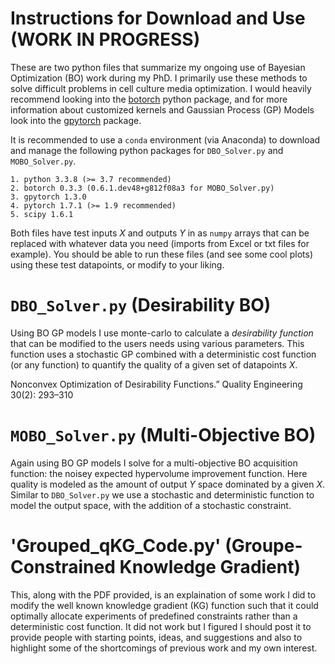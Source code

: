 # Instructions for Download and Use (WORK IN PROGRESS)

These are two python files that summarize my ongoing use of Bayesian Optimization
(BO) work during my PhD. I primarily use these methods to solve difficult problems
in cell culture media optimization. I would heavily recommend looking into the 
[botorch](https://botorch.org/) python package, and for more information
about customized kernels and Gaussian Process (GP) Models look into the [gpytorch](https://gpytorch.ai/)
package.

It is recommended to use a `conda` environment (via Anaconda) to download 
and manage the following python packages for `DBO_Solver.py` and `MOBO_Solver.py`.

```
1. python 3.3.8 (>= 3.7 recommended)
2. botorch 0.3.3 (0.6.1.dev48+g812f08a3 for MOBO_Solver.py)
3. gpytorch 1.3.0
4. pytorch 1.7.1 (>= 1.9 recommended)
5. scipy 1.6.1
```

Both files have test inputs *X* and outputs *Y* in as `numpy` arrays that can be replaced
with whatever data you need (imports from Excel or txt files for example). You should be 
able to run these files (and see some cool plots) using these test datapoints, or modify
to your liking.

# `DBO_Solver.py` (Desirability BO)

Using BO GP models I use monte-carlo to calculate a *desirability function* that can be 
modified to the users needs using various parameters. This function uses a stochastic
GP combined with a deterministic cost function (or any function) to quantify the quality
of a given set of datapoints *X*.

Nonconvex Optimization of Desirability Functions.” Quality Engineering 30(2): 293–310

# `MOBO_Solver.py` (Multi-Objective BO)

Again using BO GP models I solve for a multi-objective BO acquisition function: the
noisey expected hypervolume improvement function. Here quality is modeled as the amount
of output *Y* space dominated by a given *X*. Similar to `DBO_Solver.py` we use a stochastic
and deterministic function to model the output space, with the addition of a stochastic
constraint.

# 'Grouped_qKG_Code.py' (Groupe-Constrained Knowledge Gradient)

This, along with the PDF provided, is an explaination of some work I did to modify the well
known knowledge gradient (KG) function such that it could optimally allocate experiments of
predefined constraints rather than a deterministic cost function. It did not work but I figured
I should post it to provide people with starting points, ideas, and suggestions and also to 
highlight some of the shortcomings of previous work and my own interest.